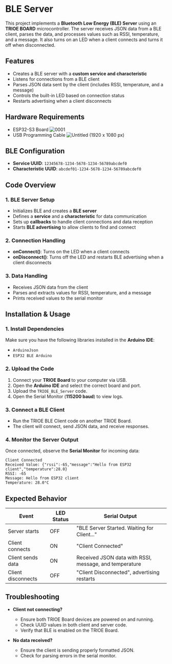 # BLE Server

This project implements a **Bluetooth Low Energy (BLE) Server** using an **TRIOE BOARD** microcontroller. The server receives JSON data from a BLE client, parses the data, and processes values such as RSSI, temperature, and a message. It also turns on an LED when a client connects and turns it off when disconnected.

## Features
- Creates a BLE server with a **custom service and characteristic**
- Listens for connections from a BLE client
- Parses JSON data sent by the client (includes RSSI, temperature, and a message)
- Controls the built-in LED based on connection status
- Restarts advertising when a client disconnects

## Hardware Requirements
- ESP32-S3 Board
  ![0001](https://github.com/user-attachments/assets/11ea821c-de2b-461b-b674-91809393be7c)
- USB Programming Cable
  ![Untitled (1920 x 1080 px)](https://github.com/user-attachments/assets/2044463f-6aaf-4db5-b7dc-63f54a27385b)

## BLE Configuration
- **Service UUID**: `12345678-1234-5678-1234-56789abcdef0`
- **Characteristic UUID**: `abcdef01-1234-5678-1234-56789abcdef0`

## Code Overview
### 1. BLE Server Setup
- Initializes BLE and creates a **BLE server**
- Defines a **service** and a **characteristic** for data communication
- Sets up **callbacks** to handle client connections and data reception
- Starts **BLE advertising** to allow clients to find and connect

### 2. Connection Handling
- **onConnect()**: Turns on the LED when a client connects
- **onDisconnect()**: Turns off the LED and restarts BLE advertising when a client disconnects

### 3. Data Handling
- Receives JSON data from the client
- Parses and extracts values for RSSI, temperature, and a message
- Prints received values to the serial monitor

## Installation & Usage
### 1. Install Dependencies
Make sure you have the following libraries installed in the **Arduino IDE**:
- `ArduinoJson`
- `ESP32 BLE Arduino`

### 2. Upload the Code
1. Connect your **TRIOE Board** to your computer via USB.
2. Open the **Arduino IDE** and select the correct board and port.
3. Upload the `TRIOE_BLE_Server` code.
4. Open the Serial Monitor (**115200 baud**) to view logs.

### 3. Connect a BLE Client
- Run the TRIOE BLE Client code on another TRIOE Board.
- The client will connect, send JSON data, and receive responses.

### 4. Monitor the Server Output
Once connected, observe the **Serial Monitor** for incoming data:
```
Client Connected
Received Value: {"rssi":-65,"message":"Hello from ESP32 client","temperature":28.0}
RSSI: -65
Message: Hello from ESP32 client
Temperature: 28.0°C
```

## Expected Behavior
| Event               | LED Status | Serial Output |
|--------------------|-----------|---------------|
| Server starts      | OFF       | "BLE Server Started. Waiting for Client..." |
| Client connects    | ON        | "Client Connected" |
| Client sends data  | ON        | Received JSON data with RSSI, message, and temperature |
| Client disconnects | OFF       | "Client Disconnected", advertising restarts |

## Troubleshooting
- **Client not connecting?**
  - Ensure both TRIOE Board devices are powered on and running.
  - Check UUID values in both client and server code.
  - Verify that BLE is enabled on the TRIOE Board.

- **No data received?**
  - Ensure the client is sending properly formatted JSON.
  - Check for parsing errors in the serial monitor.

